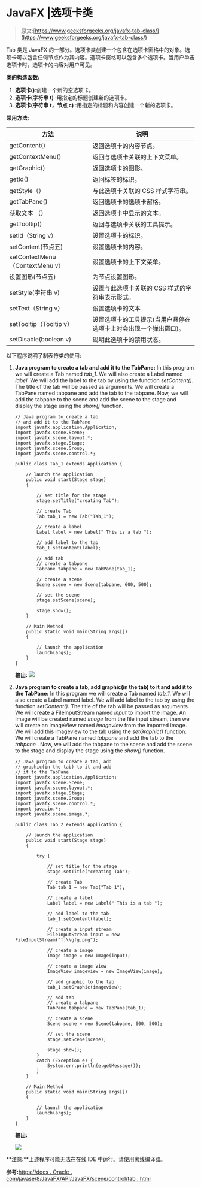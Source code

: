 # JavaFX |选项卡类

> 原文:[https://www.geeksforgeeks.org/javafx-tab-class/](https://www.geeksforgeeks.org/javafx-tab-class/)

Tab 类是 JavaFX 的一部分。选项卡类创建一个包含在选项卡窗格中的对象。选项卡可以包含任何节点作为其内容。选项卡窗格可以包含多个选项卡。当用户单击选项卡时，选项卡的内容对用户可见。

**类的构造函数:**

1.  **选项卡()**:创建一个新的空选项卡。
2.  **选项卡(字符串 t)** :用指定的标题创建新的选项卡。
3.  **选项卡(字符串 t，节点 c)** :用指定的标题和内容创建一个新的选项卡。

**常用方法:**

| 方法 | 说明 |
| --- | --- |
| getContent() | 返回选项卡的内容节点。 |
| getContextMenu() | 返回与选项卡关联的上下文菜单。 |
| getGraphic() | 返回选项卡的图形。 |
| getId() | 返回标签的标识。 |
| getStyle（） | 与此选项卡关联的 CSS 样式字符串。 |
| getTabPane() | 返回选项卡的选项卡窗格。 |
| 获取文本 （） | 返回选项卡中显示的文本。 |
| getTooltip() | 返回与选项卡关联的工具提示。 |
| setId（String v） | 设置选项卡的标识。 |
| setContent(节点五) | 设置选项卡的内容。 |
| setContextMenu（ContextMenu v） | 设置选项卡的上下文菜单。 |
| 设置图形(节点五) | 为节点设置图形。 |
| setStyle(字符串 v) | 设置与此选项卡关联的 CSS 样式的字符串表示形式。 |
| setText（String v） | 设置选项卡的文本 |
| setTooltip（Tooltip v） | 设置选项卡的工具提示(当用户悬停在选项卡上时会出现一个弹出窗口)。 |
| setDisable(boolean v) | 说明此选项卡的禁用状态。 |

以下程序说明了制表符类的使用:

1.  **Java program to create a tab and add it to the TabPane:** In this program we will create a Tab named *tab_1*. We will also create a Label named *label*. We will add the label to the tab by using the function *setContent()*. The title of the tab will be passed as arguments. We will create a TabPane named tabpane and add the tab to the tabpane. Now, we will add the tabpane to the scene and add the scene to the stage and display the stage using the *show()* function.

    ```
    // Java program to create a tab 
    // and add it to the TabPane
    import javafx.application.Application;
    import javafx.scene.Scene;
    import javafx.scene.layout.*;
    import javafx.stage.Stage;
    import javafx.scene.Group;
    import javafx.scene.control.*;

    public class Tab_1 extends Application {

        // launch the application
        public void start(Stage stage)
        {

            // set title for the stage
            stage.setTitle("creating Tab");

            // create Tab
            Tab tab_1 = new Tab("Tab_1");

            // create a label
            Label label = new Label(" This is a tab ");

            // add label to the tab
            tab_1.setContent(label);

            // add tab
            // create a tabpane
            TabPane tabpane = new TabPane(tab_1);

            // create a scene
            Scene scene = new Scene(tabpane, 600, 500);

            // set the scene
            stage.setScene(scene);

            stage.show();
        }

        // Main Method
        public static void main(String args[])
        {

            // launch the application
            launch(args);
        }
    }
    ```

    **输出:**
    ![](img/11bab549d73615598d0217091374279d.png)

2.  **Java program to create a tab, add graphic(in the tab) to it and add it to the TabPane:** In this program we will create a Tab named *tab_1*. We will also create a Label named label. We will add label to the tab by using the function *setContent()*. The title of the tab will be passed as arguments. We will create a FileInputStream named *input* to import the image. An Image will be created named *image* from the file input stream, then we will create an ImageView named *imageview* from the imported image. We will add this imageview to the tab using the *setGraphic()* function. We will create a TabPane named *tabpane* and add the tab to the *tabpane* . Now, we will add the tabpane to the scene and add the scene to the stage and display the stage using the *show()* function.

    ```
    // Java program to create a tab, add
    // graphic(in the tab) to it and add
    // it to the TabPane
    import javafx.application.Application;
    import javafx.scene.Scene;
    import javafx.scene.layout.*;
    import javafx.stage.Stage;
    import javafx.scene.Group;
    import javafx.scene.control.*;
    import java.io.*;
    import javafx.scene.image.*;

    public class Tab_2 extends Application {

        // launch the application
        public void start(Stage stage)
        {

            try {

                // set title for the stage
                stage.setTitle("creating Tab");

                // create Tab
                Tab tab_1 = new Tab("Tab_1");

                // create a label
                Label label = new Label(" This is a tab ");

                // add label to the tab
                tab_1.setContent(label);

                // create a input stream
                FileInputStream input = new FileInputStream("f:\\gfg.png");

                // create a image
                Image image = new Image(input);

                // create a image View
                ImageView imageview = new ImageView(image);

                // add graphic to the tab
                tab_1.setGraphic(imageview);

                // add tab
                // create a tabpane
                TabPane tabpane = new TabPane(tab_1);

                // create a scene
                Scene scene = new Scene(tabpane, 600, 500);

                // set the scene
                stage.setScene(scene);

                stage.show();
            }
            catch (Exception e) {
                System.err.println(e.getMessage());
            }
        }

        // Main Method
        public static void main(String args[])
        {

            // launch the application
            launch(args);
        }
    }
    ```

    **输出:**

    ![](img/e981fa58f4c4a1033b4dda3379154935.png)

**注意:**上述程序可能无法在在线 IDE 中运行。请使用离线编译器。

**参考:**[https://docs . Oracle . com/javase/8/JavaFX/API/JavaFX/scene/control/tab . html](https://docs.oracle.com/javase/8/javafx/api/javafx/scene/control/Tab.html)